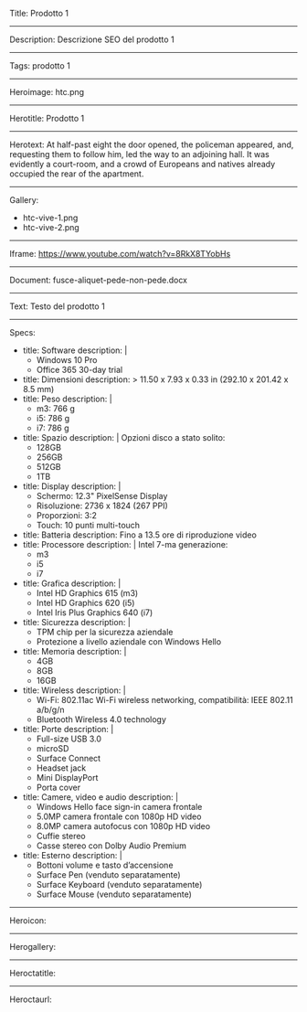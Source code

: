 Title: Prodotto 1

----

Description: Descrizione SEO del prodotto 1

----

Tags: prodotto 1

----

Heroimage: htc.png

----

Herotitle: Prodotto 1

----

Herotext: At half-past eight the door opened, the policeman appeared, and, requesting them to follow him, led the way to an adjoining hall. It was evidently a court-room, and a crowd of Europeans and natives already occupied the rear of the apartment.

----

Gallery: 

- htc-vive-1.png
- htc-vive-2.png

----

Iframe: https://www.youtube.com/watch?v=8RkX8TYobHs

----

Document: fusce-aliquet-pede-non-pede.docx

----

Text: Testo del prodotto 1

----

Specs: 

- 
  title: Software
  description: |
    - Windows 10 Pro
    - Office 365 30-day trial
- 
  title: Dimensioni
  description: >
    11.50 x 7.93 x 0.33 in (292.10 x 201.42
    x 8.5 mm)
- 
  title: Peso
  description: |
    - m3: 766 g
    - i5: 786 g
    - i7: 786 g
- 
  title: Spazio
  description: |
    Opzioni disco a stato solito:
    - 128GB
    - 256GB
    - 512GB
    - 1TB
- 
  title: Display
  description: |
    - Schermo: 12.3" PixelSense Display
    - Risoluzione: 2736 x 1824 (267 PPI)
    - Proporzioni: 3:2
    - Touch: 10 punti multi-touch
- 
  title: Batteria
  description: Fino a 13.5 ore di riproduzione video
- 
  title: Processore
  description: |
    Intel 7-ma generazione:
    - m3
    - i5
    - i7
- 
  title: Grafica
  description: |
    - Intel HD Graphics 615 (m3)
    - Intel HD Graphics 620 (i5)
    - Intel Iris Plus Graphics 640 (i7)
- 
  title: Sicurezza
  description: |
    - TPM chip per la sicurezza aziendale
    - Protezione a livello aziendale con Windows Hello
- 
  title: Memoria
  description: |
    - 4GB
    - 8GB
    - 16GB
- 
  title: Wireless
  description: |
    - Wi-Fi: 802.11ac Wi-Fi wireless networking, compatibilità: IEEE 802.11 a/b/g/n
    - Bluetooth Wireless 4.0 technology
- 
  title: Porte
  description: |
    - Full-size USB 3.0
    - microSD
    - Surface Connect
    - Headset jack
    - Mini DisplayPort
    - Porta cover
- 
  title: Camere, video e audio
  description: |
    - Windows Hello face sign-in camera frontale
    - 5.0MP camera frontale con 1080p HD video
    - 8.0MP camera autofocus con 1080p HD video
    - Cuffie stereo
    - Casse stereo con Dolby Audio Premium
- 
  title: Esterno
  description: |
    - Bottoni volume e tasto d’accensione
    - Surface Pen (venduto separatamente)
    - Surface Keyboard (venduto separatamente)
    - Surface Mouse (venduto separatamente)

----

Heroicon: 

----

Herogallery: 

----

Heroctatitle: 

----

Heroctaurl: 